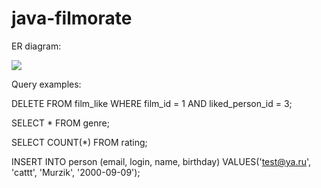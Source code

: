 # java-filmorate
ER diagram:

![](/Users/buurgr/Downloads/filmorate_er.png)

Query examples:

DELETE FROM film_like 
WHERE film_id = 1 AND liked_person_id = 3;

SELECT * FROM genre;

SELECT COUNT(*) FROM rating;

INSERT INTO person (email, login, name, birthday)
VALUES('test@ya.ru', 'cattt', 'Murzik', '2000-09-09');